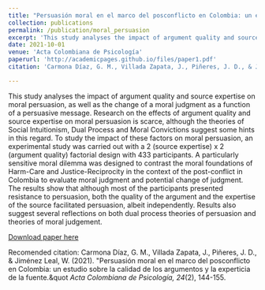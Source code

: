 ```yaml
---
title: "Persuasión moral en el marco del posconflicto en Colombia: un estudio sobre la calidad de los argumentos y la experticia de la fuente"
collection: publications
permalink: /publication/moral_persuasion
excerpt: 'This study analyses the impact of argument quality and source expertise on moral persuasion, as well as the change of a moral judgment as a function of a persuasive message. Research on the effects of argument quality and source expertise on moral persuasion is scarce, although the theories of Social Intuitionism, Dual Process and Moral Convictions suggest some hints in this regard. To study the impact of these factors on moral persuasion, an experimental study was carried out with a 2 (source expertise) x 2 (argument quality) factorial design with 433 participants. A particularly sensitive moral dilemma was designed to contrast the moral foundations of Harm-Care and Justice-Reciprocity in the context of the post-conflict in Colombia to evaluate moral judgment and potential change of judgment. The results show that although most of the participants presented resistance to persuasion, both the quality of the argument and the expertise of the source facilitated persuasion, albeit independently. Results also suggest several reflections on both dual process theories of persuasion and theories of moral judgement.'
date: 2021-10-01
venue: 'Acta Colombiana de Psicología'
paperurl: 'http://academicpages.github.io/files/paper1.pdf'
citation: 'Carmona Díaz, G. M., Villada Zapata, J., Piñeres, J. D., & Jiménez Leal, W. (2021). &quot;Persuasión moral en el marco del posconflicto en Colombia: un estudio sobre la calidad de los argumentos y la experticia de la fuente.&quot <i>Acta Colombiana de Psicología, 24</i>(2), 144-155.'

---
```


This study analyses the impact of argument quality and source expertise on moral persuasion, as well as the change of a moral judgment as a function of a persuasive message. Research on the effects of argument quality and source expertise on moral persuasion is scarce, although the theories of Social Intuitionism, Dual Process and Moral Convictions suggest some hints in this regard. To study the impact of these factors on moral persuasion, an experimental study was carried out with a 2 (source expertise) x 2 (argument quality) factorial design with 433 participants. A particularly sensitive moral dilemma was designed to contrast the moral foundations of Harm-Care and Justice-Reciprocity in the context of the post-conflict in Colombia to evaluate moral judgment and potential change of judgment. The results show that although most of the participants presented resistance to persuasion, both the quality of the argument and the expertise of the source facilitated persuasion, albeit independently. Results also suggest several reflections on both dual process theories of persuasion and theories of moral judgement.

[Download paper here](http://www.scielo.org.co/scielo.php?pid=S0123-91552021000200144&script=sci_arttext)

Recomended citation: Carmona Díaz, G. M., Villada Zapata, J., Piñeres, J. D., & Jiménez Leal, W. (2021). &quot;Persuasión moral en el marco del posconflicto en Colombia: un estudio sobre la calidad de los argumentos y la experticia de la fuente.&quot <i>Acta Colombiana de Psicología, 24</i>(2), 144-155.
